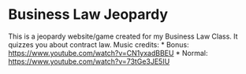 # Business Law Jeopardy
This is a jeopardy website/game created for my Business Law Class. It quizzes you about contract law.
Music credits:
    * Bonus: https://www.youtube.com/watch?v=CN1yxadBBEU
    * Normal: https://www.youtube.com/watch?v=73tGe3JE5IU
